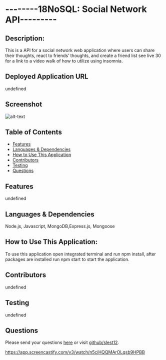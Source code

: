# --------18NoSQL: Social Network API---------

## Description:
 This is a API for a social network web application where users can share their thoughts, react to friends’ thoughts, and create a friend list see live 30 for a link to a video walk of how to utilize using insomnia.
## Deployed Application URL
undefined
## Screenshot
![alt-text](undefined)
## Table of Contents
* [Features](#features)
* [Languages & Dependencies](#languagesanddependencies)
* [How to Use This Application](#HowtoUseThisApplication)
* [Contributors](#contributors)
* [Testing](#testing)
* [Questions](#questions)
## Features
undefined
## Languages & Dependencies
  Node.js, Javascript, MongoDB,Express.js, Mongoose

## How to Use This Application:
To use this application open integrated terminal and run npm install, after packages are installed run npm start to start the application.
## Contributors
undefined
## Testing
undefined
## Questions
Please send your questions [here](mailto:Slest12@outlook.com?subject=[GitHub]%20Dev%20Connect) or visit [github/slest12](https://github.com/slest12).

https://app.screencastify.com/v3/watch/n5ciHQQMArOLqsb9HPBB